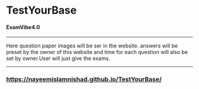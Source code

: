# TestYourBase
#### ExamVibe4.0
-----------------
Here question paper images will be ser in the website. answers will be preset by the owner of this website and time for each question will also be set by owner.User will just give the exams.

--------------------------

### https://nayeemislamnishad.github.io/TestYourBase/
